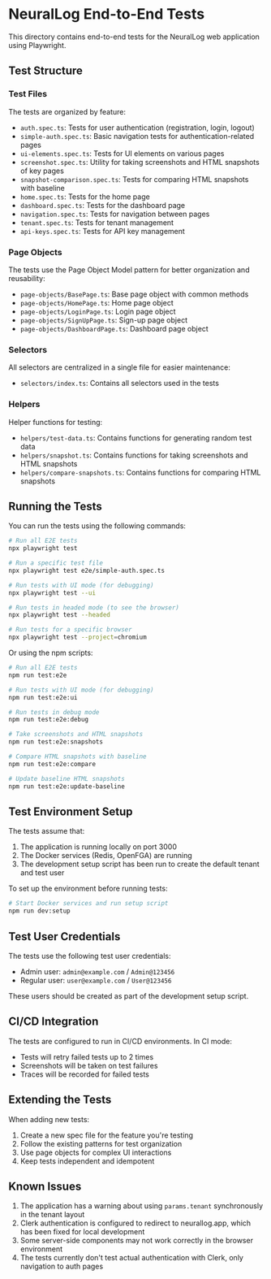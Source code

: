 # NeuralLog End-to-End Tests

This directory contains end-to-end tests for the NeuralLog web application using Playwright.

## Test Structure

### Test Files

The tests are organized by feature:

- `auth.spec.ts`: Tests for user authentication (registration, login, logout)
- `simple-auth.spec.ts`: Basic navigation tests for authentication-related pages
- `ui-elements.spec.ts`: Tests for UI elements on various pages
- `screenshot.spec.ts`: Utility for taking screenshots and HTML snapshots of key pages
- `snapshot-comparison.spec.ts`: Tests for comparing HTML snapshots with baseline
- `home.spec.ts`: Tests for the home page
- `dashboard.spec.ts`: Tests for the dashboard page
- `navigation.spec.ts`: Tests for navigation between pages
- `tenant.spec.ts`: Tests for tenant management
- `api-keys.spec.ts`: Tests for API key management

### Page Objects

The tests use the Page Object Model pattern for better organization and reusability:

- `page-objects/BasePage.ts`: Base page object with common methods
- `page-objects/HomePage.ts`: Home page object
- `page-objects/LoginPage.ts`: Login page object
- `page-objects/SignUpPage.ts`: Sign-up page object
- `page-objects/DashboardPage.ts`: Dashboard page object

### Selectors

All selectors are centralized in a single file for easier maintenance:

- `selectors/index.ts`: Contains all selectors used in the tests

### Helpers

Helper functions for testing:

- `helpers/test-data.ts`: Contains functions for generating random test data
- `helpers/snapshot.ts`: Contains functions for taking screenshots and HTML snapshots
- `helpers/compare-snapshots.ts`: Contains functions for comparing HTML snapshots

## Running the Tests

You can run the tests using the following commands:

```bash
# Run all E2E tests
npx playwright test

# Run a specific test file
npx playwright test e2e/simple-auth.spec.ts

# Run tests with UI mode (for debugging)
npx playwright test --ui

# Run tests in headed mode (to see the browser)
npx playwright test --headed

# Run tests for a specific browser
npx playwright test --project=chromium
```

Or using the npm scripts:

```bash
# Run all E2E tests
npm run test:e2e

# Run tests with UI mode (for debugging)
npm run test:e2e:ui

# Run tests in debug mode
npm run test:e2e:debug

# Take screenshots and HTML snapshots
npm run test:e2e:snapshots

# Compare HTML snapshots with baseline
npm run test:e2e:compare

# Update baseline HTML snapshots
npm run test:e2e:update-baseline
```

## Test Environment Setup

The tests assume that:

1. The application is running locally on port 3000
2. The Docker services (Redis, OpenFGA) are running
3. The development setup script has been run to create the default tenant and test user

To set up the environment before running tests:

```bash
# Start Docker services and run setup script
npm run dev:setup
```

## Test User Credentials

The tests use the following test user credentials:

- Admin user: `admin@example.com` / `Admin@123456`
- Regular user: `user@example.com` / `User@123456`

These users should be created as part of the development setup script.

## CI/CD Integration

The tests are configured to run in CI/CD environments. In CI mode:

- Tests will retry failed tests up to 2 times
- Screenshots will be taken on test failures
- Traces will be recorded for failed tests

## Extending the Tests

When adding new tests:

1. Create a new spec file for the feature you're testing
2. Follow the existing patterns for test organization
3. Use page objects for complex UI interactions
4. Keep tests independent and idempotent

## Known Issues

1. The application has a warning about using `params.tenant` synchronously in the tenant layout
2. Clerk authentication is configured to redirect to neurallog.app, which has been fixed for local development
3. Some server-side components may not work correctly in the browser environment
4. The tests currently don't test actual authentication with Clerk, only navigation to auth pages
